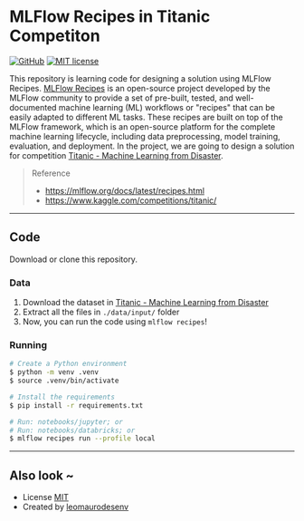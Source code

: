 # MLFlow Recipes in Titanic Competiton

[![GitHub](https://img.shields.io/static/v1?label=Code&message=GitHub&color=blue&style=flat-square)](https://github.com/leomaurodesenv/mlflow-recipes-titanic)
[![MIT license](https://img.shields.io/static/v1?label=License&message=MIT&color=blue&style=flat-square)](LICENSE)
   

This repository is learning code for designing a solution using MLFlow Recipes. 
[MLFlow Recipes](https://mlflow.org/docs/latest/recipes.html) is an open-source project developed by the MLFlow community to provide a set of pre-built, tested, and well-documented machine learning (ML) workflows or "recipes" that can be easily adapted to different ML tasks. These recipes are built on top of the MLFlow framework, which is an open-source platform for the complete machine learning lifecycle, including data preprocessing, model training, evaluation, and deployment.
In the project, we are going to design a solution for competition [Titanic - Machine Learning from Disaster](https://www.kaggle.com/competitions/titanic/).

> Reference
> - https://mlflow.org/docs/latest/recipes.html
> - https://www.kaggle.com/competitions/titanic/

---
## Code

Download or clone this repository.

### Data

1. Download the dataset in [Titanic - Machine Learning from Disaster](https://www.kaggle.com/competitions/titanic/)
2. Extract all the files in `./data/input/` folder
3. Now, you can run the code using `mlflow recipes`!

### Running

```sh
# Create a Python environment
$ python -m venv .venv
$ source .venv/bin/activate

# Install the requirements
$ pip install -r requirements.txt

# Run: notebooks/jupyter; or
# Run: notebooks/databricks; or
$ mlflow recipes run --profile local
```

---
## Also look ~

- License [MIT](LICENSE)
- Created by [leomaurodesenv](https://github.com/leomaurodesenv/)
